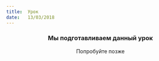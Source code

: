 ```yaml
---
title:  Урок
date:   13/03/2018
---
```


### <center>Мы подготавливаем данный урок</center>
<center>Попробуйте позже</center>